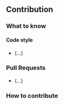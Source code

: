 ## Contribution
### What to know
#### Code style
- (...)
### Pull Requests
- (...)
### How to contribute
